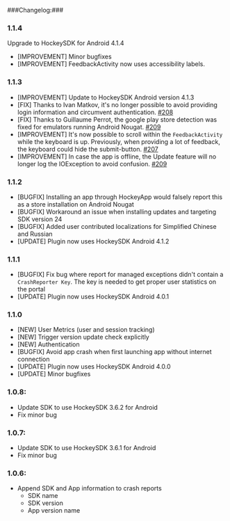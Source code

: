###Changelog:###

### 1.1.4
Upgrade to HockeySDK for Android 4.1.4

* [IMPROVEMENT] Minor bugfixes
* [IMPROVEMENT] FeedbackActivity now uses accessibility labels.


### 1.1.3
* [IMPROVEMENT] Update to HockeySDK Android version 4.1.3
* [FIX] Thanks to Ivan Matkov, it's no longer possible to avoid providing login information and circumvent authentication. [#208](https://github.com/bitstadium/HockeySDK-Android/pull/208)
* [FIX] Thanks to Guillaume Perrot, the google play store detection was fixed for emulators running Android Nougat. [#209](https://github.com/bitstadium/HockeySDK-Android/pull/209)
* [IMPROVEMENT] It's now possible to scroll within the `FeedbackActivity` while the keyboard is up. Previously, when providing a lot of feedback, the keyboard could hide the submit-button. [#207](https://github.com/bitstadium/HockeySDK-Android/pull/207)
* [IMPROVEMENT] In case the app is offline, the Update feature will no longer log the IOException to avoid confusion. [#209](https://github.com/bitstadium/HockeySDK-Android/pull/209)

### 1.1.2
* [BUGFIX] Installing an app through HockeyApp would falsely report this as a store installation on Android Nougat
* [BUGFIX] Workaround an issue when installing updates and targeting SDK version 24
* [BUGFIX] Added user contributed localizations for Simplified Chinese and Russian
* [UPDATE] Plugin now uses HockeySDK Android 4.1.2

### 1.1.1
* [BUGFIX] Fix bug where report for managed exceptions didn't contain a `CrashReporter Key`. The key is needed to get proper user statistics on the portal
* [UPDATE] Plugin now uses HockeySDK Android 4.0.1

### 1.1.0
* [NEW] User Metrics (user and session tracking)
* [NEW] Trigger version update check explicitly
* [NEW] Authentication
* [BUGFIX] Avoid app crash when first launching app without internet connection
* [UPDATE] Plugin now uses HockeySDK Android 4.0.0
* [UPDATE] Minor bugfixes

### 1.0.8:

- Update SDK to use HockeySDK 3.6.2 for Android
- Fix minor bug

### 1.0.7:

- Update SDK to use HockeySDK 3.6.1 for Android
- Fix minor bug
	
### 1.0.6:

- Append SDK and App information to crash reports
	* SDK name
	* SDK version
	* App version name
